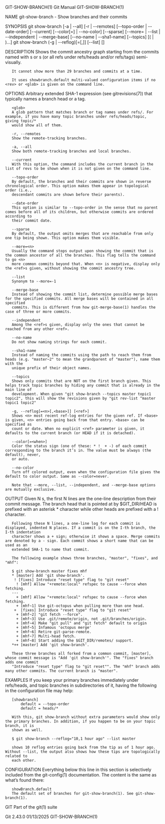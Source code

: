 GIT-SHOW-BRANCH(1)							  Git Manual							    GIT-SHOW-BRANCH(1)

NAME
       git-show-branch - Show branches and their commits

SYNOPSIS
       git show-branch [-a | --all] [-r | --remotes] [--topo-order | --date-order]
		       [--current] [--color[=<when>] | --no-color] [--sparse]
		       [--more=<n> | --list | --independent | --merge-base]
		       [--no-name | --sha1-name] [--topics]
		       [(<rev> | <glob>)...]
       git show-branch (-g | --reflog)[=<n>[,<base>]] [--list] [<ref>]

DESCRIPTION
       Shows the commit ancestry graph starting from the commits named with <rev>s or <glob>s (or all refs under refs/heads and/or refs/tags) semi-visually.

       It cannot show more than 29 branches and commits at a time.

       It uses showbranch.default multi-valued configuration items if no <rev> or <glob> is given on the command line.

OPTIONS
       <rev>
	   Arbitrary extended SHA-1 expression (see gitrevisions(7)) that typically names a branch head or a tag.

       <glob>
	   A glob pattern that matches branch or tag names under refs/. For example, if you have many topic branches under refs/heads/topic, giving topic/*
	   would show all of them.

       -r, --remotes
	   Show the remote-tracking branches.

       -a, --all
	   Show both remote-tracking branches and local branches.

       --current
	   With this option, the command includes the current branch in the list of revs to be shown when it is not given on the command line.

       --topo-order
	   By default, the branches and their commits are shown in reverse chronological order. This option makes them appear in topological order (i.e.,
	   descendant commits are shown before their parents).

       --date-order
	   This option is similar to --topo-order in the sense that no parent comes before all of its children, but otherwise commits are ordered according to
	   their commit date.

       --sparse
	   By default, the output omits merges that are reachable from only one tip being shown. This option makes them visible.

       --more=<n>
	   Usually the command stops output upon showing the commit that is the common ancestor of all the branches. This flag tells the command to go <n>
	   more common commits beyond that. When <n> is negative, display only the <ref>s given, without showing the commit ancestry tree.

       --list
	   Synonym to --more=-1

       --merge-base
	   Instead of showing the commit list, determine possible merge bases for the specified commits. All merge bases will be contained in all specified
	   commits. This is different from how git-merge-base(1) handles the case of three or more commits.

       --independent
	   Among the <ref>s given, display only the ones that cannot be reached from any other <ref>.

       --no-name
	   Do not show naming strings for each commit.

       --sha1-name
	   Instead of naming the commits using the path to reach them from heads (e.g. "master~2" to mean the grandparent of "master"), name them with the
	   unique prefix of their object names.

       --topics
	   Shows only commits that are NOT on the first branch given. This helps track topic branches by hiding any commit that is already in the main line of
	   development. When given "git show-branch --topics master topic1 topic2", this will show the revisions given by "git rev-list ^master topic1 topic2"

       -g, --reflog[=<n>[,<base>]] [<ref>]
	   Shows <n> most recent ref-log entries for the given ref. If <base> is given, <n> entries going back from that entry. <base> can be specified as
	   count or date. When no explicit <ref> parameter is given, it defaults to the current branch (or HEAD if it is detached).

       --color[=<when>]
	   Color the status sign (one of these: * !  + -) of each commit corresponding to the branch it’s in. The value must be always (the default), never,
	   or auto.

       --no-color
	   Turn off colored output, even when the configuration file gives the default to color output. Same as --color=never.

       Note that --more, --list, --independent, and --merge-base options are mutually exclusive.

OUTPUT
       Given N <ref>s, the first N lines are the one-line description from their commit message. The branch head that is pointed at by $GIT_DIR/HEAD is
       prefixed with an asterisk * character while other heads are prefixed with a ! character.

       Following these N lines, a one-line log for each commit is displayed, indented N places. If a commit is on the I-th branch, the I-th indentation
       character shows a + sign; otherwise it shows a space. Merge commits are denoted by a - sign. Each commit shows a short name that can be used as an
       extended SHA-1 to name that commit.

       The following example shows three branches, "master", "fixes", and "mhf":

	   $ git show-branch master fixes mhf
	   * [master] Add 'git show-branch'.
	    ! [fixes] Introduce "reset type" flag to "git reset"
	     ! [mhf] Allow "+remote:local" refspec to cause --force when fetching.
	   ---
	     + [mhf] Allow "+remote:local" refspec to cause --force when fetching.
	     + [mhf~1] Use git-octopus when pulling more than one head.
	    +  [fixes] Introduce "reset type" flag to "git reset"
	     + [mhf~2] "git fetch --force".
	     + [mhf~3] Use .git/remote/origin, not .git/branches/origin.
	     + [mhf~4] Make "git pull" and "git fetch" default to origin
	     + [mhf~5] Infamous 'octopus merge'
	     + [mhf~6] Retire git-parse-remote.
	     + [mhf~7] Multi-head fetch.
	     + [mhf~8] Start adding the $GIT_DIR/remotes/ support.
	   *++ [master] Add 'git show-branch'.

       These three branches all forked from a common commit, [master], whose commit message is "Add 'git show-branch'". The "fixes" branch adds one commit
       "Introduce "reset type" flag to "git reset"". The "mhf" branch adds many other commits. The current branch is "master".

EXAMPLES
       If you keep your primary branches immediately under refs/heads, and topic branches in subdirectories of it, having the following in the configuration
       file may help:

	   [showbranch]
		   default = --topo-order
		   default = heads/*

       With this, git show-branch without extra parameters would show only the primary branches. In addition, if you happen to be on your topic branch, it is
       shown as well.

	   $ git show-branch --reflog="10,1 hour ago" --list master

       shows 10 reflog entries going back from the tip as of 1 hour ago. Without --list, the output also shows how these tips are topologically related to
       each other.

CONFIGURATION
       Everything below this line in this section is selectively included from the git-config(1) documentation. The content is the same as what’s found there:

       showBranch.default
	   The default set of branches for git-show-branch(1). See git-show-branch(1).

GIT
       Part of the git(1) suite

Git 2.43.0								  01/13/2025							    GIT-SHOW-BRANCH(1)
